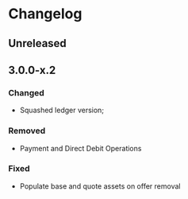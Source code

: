 # Changelog

## Unreleased

## 3.0.0-x.2

### Changed

* Squashed ledger version;

### Removed

* Payment and Direct Debit Operations

### Fixed 

* Populate base and quote assets on offer removal